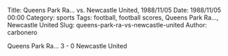 Title: Queens Park Ra… vs. Newcastle United, 1988/11/05
Date: 1988/11/05 00:00
Category: sports
Tags: football, football scores, Queens Park Ra…, Newcastle United
Slug: queens-park-ra-vs-newcastle-united
Author: carbonero


Queens Park Ra… 3 - 0 Newcastle United
